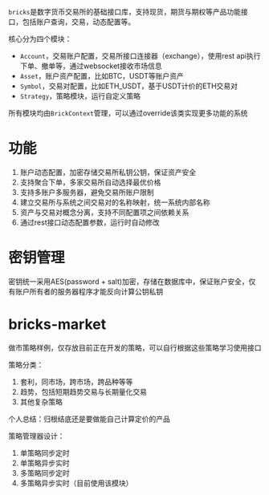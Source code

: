 
`bricks`是数字货币交易所的基础接口库，支持现货，期货与期权等产品功能接口，包括账户查询，交易，动态配置等。

核心分为四个模块：
- `Account`，交易账户配置，交易所接口连接器（exchange），使用rest api执行下单、撤单等，通过websocket接收市场信息
- `Asset`，账户资产配置，比如BTC，USDT等账户资产
- `Symbol`，交易对配置，比如ETH_USDT，基于USDT计价的ETH交易对
- `Strategy`，策略模块，运行自定义策略

所有模块均由`BrickContext`管理，可以通过override该类实现更多功能的系统

# 功能

1. 账户动态配置，加密存储交易所私钥公钥，保证资产安全
2. 支持聚合下单，多家交易所自动选择最优价格
3. 支持多账户多服务器，避免交易所账户限制
4. 建立交易所与系统之间交易对的名称映射，统一系统内部名称
5. 资产与交易对概念分离，支持不同配置项之间依赖关系
6. 通过rest接口动态配置参数，运行时自动修改

# 密钥管理

密钥统一采用AES(password + salt)加密，存储在数据库中，保证账户安全，仅有账户所有者的服务器程序才能反向计算公钥私钥

# bricks-market

做市策略样例，仅存放目前正在开发的策略，可以自行根据这些策略学习使用接口

策略分类：
1. 套利，同市场，跨市场，跨品种等等
2. 趋势，包括短期趋势交易与长期量化交易
3. 其他复杂策略

个人总结：归根结底还是要做能自己计算定价的产品

策略管理器设计：

1. 单策略同步定时
2. 单策略异步实时
3. 多策略同步定时
4. 多策略异步实时（目前使用该模块）
